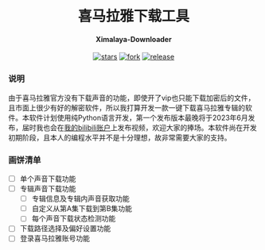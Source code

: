 <h1 align="center">喜马拉雅下载工具</h1>
<h4 align="center">Ximalaya-Downloader</h4>

<div align="center">

[![stars](https://img.shields.io/github/stars/Diaoxiaozhang/Ximalaya-Downloader.svg?style=flat&color=green)](https://github.com/Diaoxiaozhang/Ximalaya-Downloader)
[![fork](https://img.shields.io/github/forks/Diaoxiaozhang/Ximalaya-Downloader.svg?style=flat&color=critical)](https://github.com/One-Studio/CSGO-Toolbox)
[![release](https://img.shields.io/github/release/Diaoxiaozhang/Ximalaya-Downloader.svg?style=flat&color=blue)](https://github.com/One-Studio/CSGO-Toolbox/releases)

</div>

### 说明

由于喜马拉雅官方没有下载声音的功能，即使开了vip也只能下载加密后的文件，且市面上很少有好的解密软件，所以我打算开发一款一键下载喜马拉雅专辑的软件。本软件计划使用纯Python语言开发，第一个发布版本最晚将于2023年6月发布，届时我也会在[我的bilibili账户](https://space.bilibili.com/22071409)上发布视频，欢迎大家的捧场。本软件尚在开发初期阶段，且本人的编程水平并不是十分理想，故非常需要大家的支持。

### 画饼清单

- [ ] 单个声音下载功能
- [ ] 专辑声音下载功能
  - [ ] 专辑信息及专辑内声音获取功能
  - [ ] 自定义从第A集下载到第B集功能
  - [ ] 每个声音下载状态检测功能
- [ ] 下载路径选择及偏好设置功能
- [ ] 登录喜马拉雅账号功能
